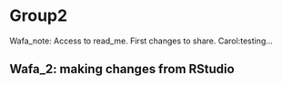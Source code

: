 # Group2
Wafa_note: Access to read_me. First changes to share. 
Carol:testing...
## Wafa_2: making changes from RStudio
